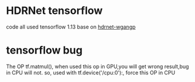 # HDRNet tensorflow
code all used tensorflow 1.13 base on [hdrnet-wgangp](https://github.com/moyi7712/hdrnet-wgangp "hdrnet-wgangp")
# tensorflow bug
The OP tf.matmul(), when used this op  in GPU,you will get wrong result,bug in CPU will not. 
so, used with tf.device('/cpu:0'):, force this OP in CPU
